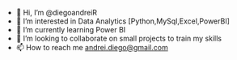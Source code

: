 - 👋 Hi, I’m @diegoandreiR
- 👀 I’m interested in Data Analytics [Python,MySql,Excel,PowerBI]
- 🌱 I’m currently learning  Power BI
- 💞️ I’m looking to collaborate on small projects to train my skills
- 📫 How to reach me andrei.diego@gmail.com

<!---
diegoandreiR/diegoandreiR is a ✨ special ✨ repository because its `README.md` (this file) appears on your GitHub profile.
You can click the Preview link to take a look at your changes.
--->

